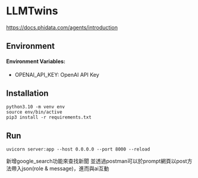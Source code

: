 # LLMTwins
https://docs.phidata.com/agents/introduction

## Environment

#### Environment Variables:
- OPENAI_API_KEY: OpenAI API Key

## Installation
```bash=
python3.10 -m venv env
source env/bin/active
pip3 install -r requirements.txt
```

## Run
```bash=
uvicorn server:app --host 0.0.0.0 --port 8000 --reload
```

新增google_search功能來查找新聞
並透過postman可以於prompt網頁以post方法帶入json(role & message)，進而與ai互動

